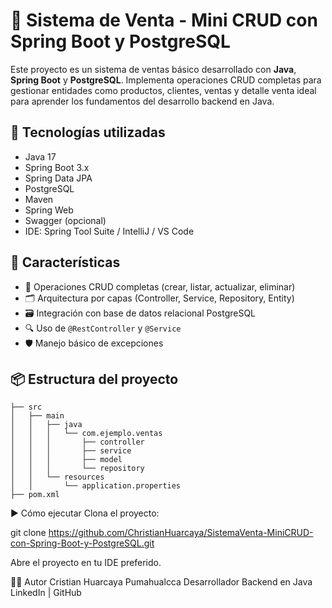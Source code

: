 # 🛒 Sistema de Venta - Mini CRUD con Spring Boot y PostgreSQL

Este proyecto es un sistema de ventas básico desarrollado con **Java**, **Spring Boot** y **PostgreSQL**. Implementa operaciones CRUD completas para gestionar entidades como productos, clientes, ventas y detalle venta ideal para aprender los fundamentos del desarrollo backend en Java.

## 🚀 Tecnologías utilizadas

- Java 17
- Spring Boot 3.x
- Spring Data JPA
- PostgreSQL
- Maven
- Spring Web
- Swagger (opcional)
- IDE: Spring Tool Suite / IntelliJ / VS Code

## 🧩 Características

- 🔄 Operaciones CRUD completas (crear, listar, actualizar, eliminar)
- 🗂️ Arquitectura por capas (Controller, Service, Repository, Entity)
- 🗃️ Integración con base de datos relacional PostgreSQL
- 🔍 Uso de `@RestController` y `@Service`
- 🛡️ Manejo básico de excepciones

## 📦 Estructura del proyecto

```
├── src
│   ├── main
│   │   ├── java
│   │   │   └── com.ejemplo.ventas
│   │   │       ├── controller
│   │   │       ├── service
│   │   │       ├── model
│   │   │       └── repository
│   │   └── resources
│   │       └── application.properties
├── pom.xml
```
▶️ Cómo ejecutar
Clona el proyecto:


git clone https://github.com/ChristianHuarcaya/SistemaVenta-MiniCRUD-con-Spring-Boot-y-PostgreSQL.git

Abre el proyecto en tu IDE preferido.



👨‍💻 Autor
Cristian Huarcaya Pumahualcca
Desarrollador Backend en Java
LinkedIn | GitHub




